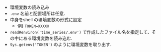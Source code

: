 - 環境変数の読み込み
- `.env` 名前と配置場所は任意.
- 中身をshell の環境変数の形式に設定
  - 例) `TOKEN=XXXXX`
- `readRenviron('time_series/.env')` で作成したファイル名を指定して、その中にある環境変数を読み込む.
- `Sys.getenv('TOKEN')` のように環境変数を取り出す.